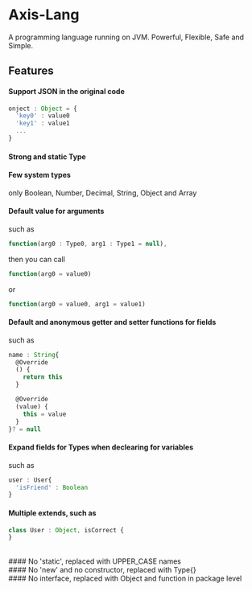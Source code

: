 # Axis-Lang
A programming language running on JVM.
Powerful, Flexible, Safe and Simple.


## Features

#### Support JSON in the original code
```javascript
onject : Object = {
  'key0' : value0
  'key1' : value1
  ...
}
```

#### Strong and static Type 


#### Few system types
only Boolean, Number, Decimal, String, Object and Array

#### Default value for arguments
such as 
```javascript
function(arg0 : Type0, arg1 : Type1 = null),
```
then you can call 
```javascript
function(arg0 = value0)
```
or 
```javascript
function(arg0 = value0, arg1 = value1)
```

#### Default and anonymous getter and setter functions for fields
such as
```javascript
name : String{
  @Override
  () {
    return this
  }

  @Override
  (value) { 
    this = value
  }
}? = null
```

#### Expand fields for Types when declearing for variables
such as
```javascript
user : User{
  'isFriend' : Boolean 
}
```

#### Multiple extends, such as
```javascript
class User : Object, isCorrect {
}
```

<br />
#### No 'static', replaced with UPPER_CASE names <br />
#### No 'new' and no constructor, replaced with Type{} <br />
#### No interface, replaced with Object and function in package level <br />
